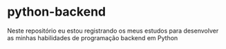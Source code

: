 # python-backend
Neste repositório eu estou registrando os meus estudos para desenvolver as minhas habilidades de programação backend em Python
